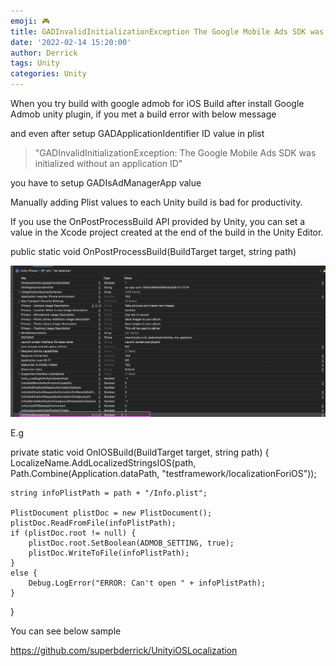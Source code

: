 ```yaml
---
emoji: 🎮 
title: GADInvalidInitializationException The Google Mobile Ads SDK was initialized without an application ID
date: '2022-02-14 15:20:00'
author: Derrick
tags: Unity
categories: Unity
---
```


When you try build with google admob for iOS Build after install Google Admob unity plugin, if you met a build error with below message

and even after setup GADApplicationIdentifier ID value in plist

> "GADInvalidInitializationException: The Google Mobile Ads SDK was initialized without an application ID"

you have to setup GADIsAdManagerApp value


 Manually adding Plist values ​​to each Unity build is bad for productivity.

If you use the OnPostProcessBuild API provided by Unity, you can set a value in the Xcode project created at the end of the build in the Unity Editor.

public static void OnPostProcessBuild(BuildTarget target, string path)



![](error.png)
 

E.g

private static void OnIOSBuild(BuildTarget target, string path)
{
    LocalizeName.AddLocalizedStringsIOS(path, Path.Combine(Application.dataPath, "testframework/localizationForiOS"));
    
    string infoPlistPath = path + "/Info.plist";

    PlistDocument plistDoc = new PlistDocument();
    plistDoc.ReadFromFile(infoPlistPath);
    if (plistDoc.root != null) {
        plistDoc.root.SetBoolean(ADMOB_SETTING, true);
        plistDoc.WriteToFile(infoPlistPath);
    }
    else {
        Debug.LogError("ERROR: Can't open " + infoPlistPath);
    }
}
 

You can see below sample

https://github.com/superbderrick/UnityiOSLocalization



